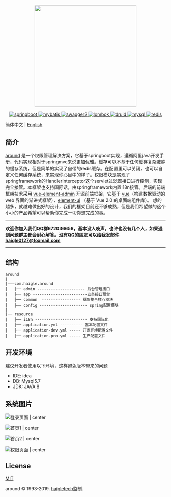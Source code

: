 <p align="center">
  <img width="320" src="http://haigle.gitee.io/static_resources/around/image/title.png">
</p>

<p align="center">
  <a href="https://spring.io/projects/spring-boot/">
    <img src="https://img.shields.io/badge/springboot-2.2.0-green" alt="springboot">
  </a>
 <a href="https://mybatis.org/mybatis-3/">
    <img src="https://img.shields.io/badge/mybatis-3.X-red" alt="mybatis">
  </a>
   <a href="https://swagger.io">
    <img src="https://img.shields.io/badge/swagger2-2.9.2-bule" alt="swagger2">
  </a>
  <a href="https://projectlombok.org/">
    <img src="https://img.shields.io/badge/lombok-1.18.8-gray" alt="lombok">
  </a>
  <a href="http://druid.apache.org/">
    <img src="https://img.shields.io/badge/druid-1.1.20-purple" alt="druid">
  </a>
  <a href="https://www.mysql.com/">
    <img src="https://img.shields.io/badge/mysql-5.7-%234479a1" alt="mysql">
  </a>
  <a href="https://redis.io/">
    <img src="https://img.shields.io/badge/redis-5.X-red" alt="redis">
  </a>
</p>

简体中文 | [English](./README_en_US.md)

## 简介

[around](https://gitee.com/haigle/around) 是一个权限管理解决方案，它基于springboot实现，遵循阿里java开发手册，代码实现相对于springmvc来说更加优雅。缓存可以不基于任何缓存复杂臃肿的缓存系统，但是简单的实现了自带的redis缓存。在配置里可以关闭，也可以自定义任何缓存系统，来实现你心目中的样子。权限模块是实现了springframework的HandlerInterceptor这个servlet过滤器接口进行控制，实现完全接管。本框架也支持国际话，由springframework内置i18n接管。后端的前端框架技术采用 [vue-element-admin](https://panjiachen.gitee.io/vue-element-admin-site/zh) 开源前端框架，它基于 [vue](https://cn.vuejs.org)（构建数据驱动的 web 界面的渐进式框架），[element-ui](https://element.eleme.cn) （基于 Vue 2.0 的桌面端组件库）。
想的越多，就越难做出好的设计，我们的框架目前还不够成熟，但是我们希望做的这个小小的产品希望可以帮助你完成一切你想完成的事。

***

**欢迎你加入我们QQ群672036656，基本没人吱声，也许也没有几个人，如果遇到问题群主都会耐心解答。没有QQ的朋友可以给我发邮件haigle0127@foxmail.com**

***

## 结构

```
around
| 
|———com.haigle.around
|	├── admin --------------------- 后台管理接口      
|	├── app ------------------------业务接口预留
|	├── common  ----------------- 框架整合核心模块
|   ├── config --------------------- spring配置模块
|
|── resource
|	├── i18n ----------------------- 支持国际化
|	├── application.yml ---------- 基本配置文件
|	├── application-dev.yml ----- 开发环境配置文件
|	├── application-pro.yml ----- 生产配置文件
```

## 开发环境

建议开发者使用以下环境，这样避免版本带来的问题
* IDE: idea
* DB: Mysql5.7
* JDK: JAVA 8

## 系统图片

![登录页面 | center](https://haigle.gitee.io/static_resources/around/image/登录页面.jpg)

![首页1 | center](https://haigle.gitee.io/static_resources/around/image/首页1.jpg)

![首页2 | center](https://haigle.gitee.io/static_resources/around/image/首页2.jpg)

![权限页面 | center](https://haigle.gitee.io/static_resources/around/image/权限页面.jpg)


## License

[MIT](https://gitee.com/haigle/around/blob/master/LICENSE)

around © 1993-2019.  [haigletech](www.haigle.cn)监制.
